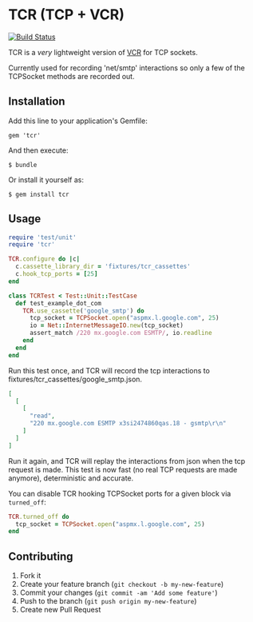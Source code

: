 # TCR (TCP + VCR)

[![Build Status](https://travis-ci.org/robforman/tcr.png?branch=master)](https://travis-ci.org/robforman/tcr)



TCR is a *very* lightweight version of [VCR](https://github.com/vcr/vcr) for TCP sockets.

Currently used for recording 'net/smtp' interactions so only a few of the TCPSocket methods are recorded out.

## Installation

Add this line to your application's Gemfile:

    gem 'tcr'

And then execute:

    $ bundle

Or install it yourself as:

    $ gem install tcr

## Usage

```ruby
require 'test/unit'
require 'tcr'

TCR.configure do |c|
  c.cassette_library_dir = 'fixtures/tcr_cassettes'
  c.hook_tcp_ports = [25]
end

class TCRTest < Test::Unit::TestCase
  def test_example_dot_com
    TCR.use_cassette('google_smtp') do
      tcp_socket = TCPSocket.open("aspmx.l.google.com", 25)
      io = Net::InternetMessageIO.new(tcp_socket)
      assert_match /220 mx.google.com ESMTP/, io.readline
    end
  end
end
```

Run this test once, and TCR will record the tcp interactions to fixtures/tcr_cassettes/google_smtp.json.

```json
[
  [
    [
      "read",
      "220 mx.google.com ESMTP x3si2474860qas.18 - gsmtp\r\n"
    ]
  ]
]
```

Run it again, and TCR will replay the interactions from json when the tcp request is made. This test is now fast (no real TCP requests are made anymore), deterministic and accurate.

You can disable TCR hooking TCPSocket ports for a given block via `turned_off`:

```ruby
TCR.turned_off do
  tcp_socket = TCPSocket.open("aspmx.l.google.com", 25)
end
```

## Contributing

1. Fork it
2. Create your feature branch (`git checkout -b my-new-feature`)
3. Commit your changes (`git commit -am 'Add some feature'`)
4. Push to the branch (`git push origin my-new-feature`)
5. Create new Pull Request
